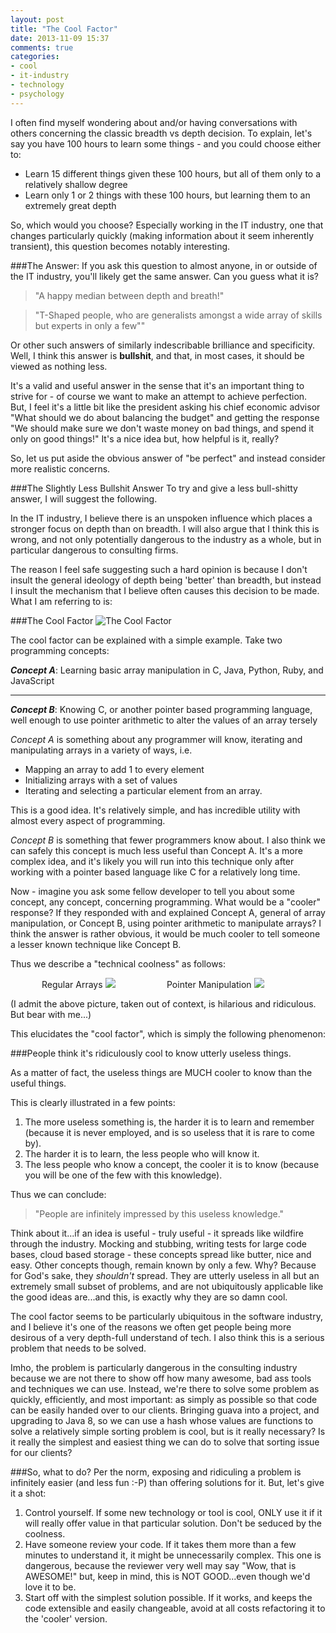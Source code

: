 ```yaml
---
layout: post
title: "The Cool Factor"
date: 2013-11-09 15:37
comments: true
categories: 
- cool
- it-industry
- technology
- psychology
---
```

I often find myself wondering about and/or having conversations with others concerning the classic breadth vs depth decision. To explain, let's say you have 100 hours to learn some things - and you could choose either to:
- Learn 15 different things given these 100 hours, but all of them only to a relatively shallow degree
- Learn only 1 or 2 things with these 100 hours, but learning them to an extremely great depth

So, which would you choose? Especially working in the IT industry, one that changes particularly quickly (making information about it seem inherently transient), this question becomes notably interesting.

###The Answer:
If you ask this question to almost anyone, in or outside of the IT industry, you'll likely get the same answer. Can you guess what it is?
<!-- more -->

> "A happy median between depth and breath!"


> "T-Shaped people, who are generalists amongst a wide array of skills but experts in only a few""

Or other such answers of similarly indescribable brilliance and specificity. Well, I think this answer is **bullshit**, and that, in most cases, it should be viewed as nothing less.

It's a valid and useful answer in the sense that it's an important thing to strive for - of course we want to make an attempt to achieve perfection. But, I feel it's a little bit like the president asking his chief economic advisor "What should we do about balancing the budget" and getting the response "We should make sure we don't waste money on bad things, and spend it only on good things!" It's a nice idea but, how helpful is it, really?

So, let us put aside the obvious answer of "be perfect" and instead consider more realistic concerns.

###The Slightly Less Bullshit Answer
To try and give a less bull-shitty answer, I will suggest the following.

In the IT industry, I believe there is an unspoken influence which places a stronger focus on depth than on breadth. I will also argue that I think this is wrong, and not only potentially dangerous to the industry as a whole, but in particular dangerous to consulting firms.

The reason I feel safe suggesting such a hard opinion is because I don't insult the general ideology of depth being 'better' than breadth, but instead I insult the mechanism that I believe often causes this decision to be made. What I am referring to is:

###The Cool Factor
![The Cool Factor](/images/don_draper_is_cool.png)

The cool factor can be explained with a simple example. Take two programming concepts:

**_Concept A_**: Learning basic array manipulation in C, Java, Python, Ruby, and JavaScript

------

**_Concept B_**: Knowing C, or another pointer based programming language, well enough to use pointer arithmetic to alter the values of an array tersely
 
*Concept A* is something about any programmer will know, iterating and manipulating arrays in a variety of ways, i.e.
- Mapping an array to add 1 to every element
- Initializing arrays with a set of values
- Iterating and selecting a particular element from an array.

This is a good idea. It's relatively simple, and has incredible utility with almost every aspect of programming.
  
*Concept B* is something that fewer programmers know about. I also think we can safely this concept is much less useful than Concept A. It's a more complex idea, and it's likely you will run into this technique only after working with a pointer based language like C for a relatively long time.
   
Now - imagine you ask some fellow developer to tell you about some concept, any concept, concerning programming. What would be a "cooler" response?  If they responded with and explained Concept A, general of array manipulation, or Concept B, using pointer arithmetic to manipulate arrays? I think the answer is rather obvious, it would be much cooler to tell someone a lesser known technique like Concept B. 

Thus we describe a "technical coolness" as follows:
<div style="display: inline-block">
<div id='image-span' style="float: left; display: inline-block; width: 150px; margin-left: 50px;">
        <span>
            <span>Regular Arrays</span>
            <img  src="/images/dork_is_not_cool.png"></img>
        </span>
</div>
<div id='image-span' style="float: left; display: inline-block; width: 200px; margin-left: 50px;">
        <span>
            <span>Pointer Manipulation</span>
            <img src="/images/don_draper_is_cool.png"></img>
        </span>
</div>
</div>

(I admit the above picture, taken out of context, is hilarious and ridiculous. But bear with me...)

This elucidates the "cool factor", which is simply the following phenomenon:

###People think it's ridiculously cool to know utterly useless things. 

As a matter of fact, the useless things are MUCH cooler to know than the useful things. 

This is clearly illustrated in a few points:
1. The more useless something is, the harder it is to learn and remember (because it is never employed, and is so useless that it is rare to come by).
2. The harder it is to learn, the less people who will know it.
3. The less people who know a concept, the cooler it is to know (because you will be one of the few with this knowledge).

Thus we can conclude:
> "People are infinitely impressed by this useless knowledge."

Think about it...if an idea is useful - truly useful - it spreads like wildfire through the industry. Mocking and stubbing, writing tests for large code bases, cloud based storage - these concepts spread like butter, nice and easy. Other concepts though, remain known by only a few. Why? Because for God's sake, they *shouldn't* spread. They are utterly useless in all but an extremely small subset of problems, and are not ubiquitously applicable like the good ideas are...and this, is exactly why they are so damn cool.

The cool factor seems to be particularly ubiquitous in the software industry, and I believe it's one of the reasons we often get people being more desirous of a very depth-full understand of tech. I also think this is a serious problem that needs to be solved.

Imho, the problem is particularly dangerous in the consulting industry because we are not there to show off how many awesome, bad ass tools and techniques we can use. Instead, we're there to solve some problem as quickly, efficiently, and most important: as simply as possible so that code can be easily handed over to our clients. Bringing guava into a project, and upgrading to Java 8, so we can use a hash whose values are functions to solve a relatively simple sorting problem is cool, but is it really necessary? Is it really the simplest and easiest thing we can do to solve that sorting issue for our clients?

###So, what to do?
Per the norm, exposing and ridiculing a problem is infinitely easier (and less fun :-P) than offering solutions for it. But, let's give it a shot:

1. Control yourself. If some new technology or tool is cool, ONLY use it if it will really offer value in that particular solution. Don't be seduced by the coolness.
2. Have someone review your code. If it takes them more than a few minutes to understand it, it might be unnecessarily complex. This one is dangerous, because the reviewer very well may say "Wow, that is AWESOME!" but, keep in mind, this is NOT GOOD...even though we'd love it to be.
3. Start off with the simplest solution possible. If it works, and keeps the code extensible and easily changeable, avoid at all costs refactoring it to the 'cooler' version.

